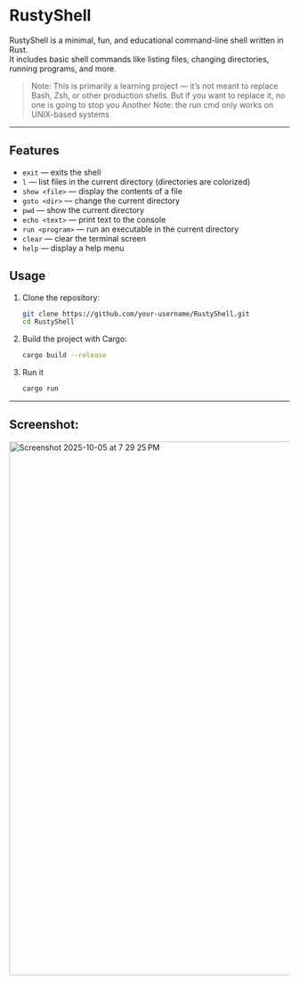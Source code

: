 # RustyShell
RustyShell is a minimal, fun, and educational command-line shell written in Rust.  
It includes basic shell commands like listing files, changing directories, running programs, and more.  

> Note: This is primarily a learning project — it’s not meant to replace Bash, Zsh, or other production shells. But if you want to replace it, no one is going to stop you
> Another Note: the run cmd only works on UNIX-based systems

---

## Features

- `exit` — exits the shell
- `l` — list files in the current directory (directories are colorized)
- `show <file>` — display the contents of a file
- `goto <dir>` — change the current directory
- `pwd` — show the current directory
- `echo <text>` — print text to the console
- `run <program>` — run an executable in the current directory
- `clear` — clear the terminal screen
- `help` — display a help menu


## Usage

1. Clone the repository:
   ```bash
   git clone https://github.com/your-username/RustyShell.git
   cd RustyShell
2. Build the project with Cargo:
   ```bash
   cargo build --release
3. Run it
   ```bash
   cargo run

---
## Screenshot:

<img width="1195" height="958" alt="Screenshot 2025-10-05 at 7 29 25 PM" src="https://github.com/user-attachments/assets/d26a213f-1fa4-4407-a7a4-a0cb3a551631" />
